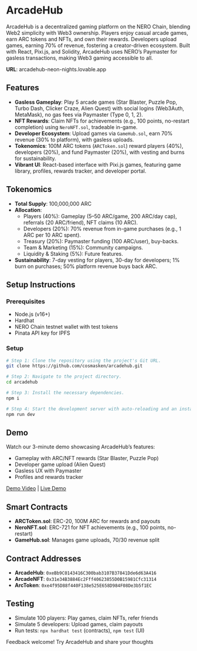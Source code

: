 # ArcadeHub

ArcadeHub is a decentralized gaming platform on the NERO Chain, blending Web2 simplicity with Web3 ownership. Players enjoy casual arcade games, earn ARC tokens and NFTs, and own their rewards. Developers upload games, earning 70% of revenue, fostering a creator-driven ecosystem. Built with React, Pixi.js, and Solidity, ArcadeHub uses NERO’s Paymaster for gasless transactions, making Web3 gaming accessible to all.

**URL**: arcadehub-neon-nights.lovable.app

## Features

- **Gasless Gameplay**: Play 5 arcade games (Star Blaster, Puzzle Pop, Turbo Dash, Clicker Craze, Alien Quest) with social logins (Web3Auth, MetaMask), no gas fees via Paymaster (Type 0, 1, 2).
- **NFT Rewards**: Claim NFTs for achievements (e.g., 100 points, no-restart completion) using `NeroNFT.sol`, tradeable in-game.
- **Developer Ecosystem**: Upload games via `GameHub.sol`, earn 70% revenue (30% to platform), with gasless uploads.
- **Tokenomics**: 100M ARC tokens (`ARCToken.sol`) reward players (40%), developers (20%), and fund Paymaster (20%), with vesting and burns for sustainability.
- **Vibrant UI**: React-based interface with Pixi.js games, featuring game library, profiles, rewards tracker, and developer portal.

## Tokenomics

- **Total Supply**: 100,000,000 ARC
- **Allocation**:
  - Players (40%): Gameplay (5–50 ARC/game, 200 ARC/day cap), referrals (20 ARC/friend), NFT claims (10 ARC).
  - Developers (20%): 70% revenue from in-game purchases (e.g., 1 ARC per 10 ARC spent).
  - Treasury (20%): Paymaster funding (100 ARC/user), buy-backs.
  - Team & Marketing (15%): Community campaigns.
  - Liquidity & Staking (5%): Future features.
- **Sustainability**: 7-day vesting for players, 30-day for developers; 1% burn on purchases; 50% platform revenue buys back ARC.

## Setup Instructions

### Prerequisites

- Node.js (v16+)
- Hardhat
- NERO Chain testnet wallet with test tokens
- Pinata API key for IPFS

### Setup

```sh
# Step 1: Clone the repository using the project's Git URL.
git clone https://github.com/cosmasken/arcadehub.git

# Step 2: Navigate to the project directory.
cd arcadehub

# Step 3: Install the necessary dependencies.
npm i

# Step 4: Start the development server with auto-reloading and an instant preview.
npm run dev
```

## Demo

Watch our 3-minute demo showcasing ArcadeHub’s features:

- Gameplay with ARC/NFT rewards (Star Blaster, Puzzle Pop)
- Developer game upload (Alien Quest)
- Gasless UX with Paymaster
- Profiles and rewards tracker

[Demo Video](https://youtu.be/8kZshneuNps) | [Live Demo](https://arcadehub-mflcnsyz9-double-pusles-projects.vercel.app/)

## Smart Contracts

- **ARCToken.sol**: ERC-20, 100M ARC for rewards and payouts
- **NeroNFT.sol**: ERC-721 for NFT achievements (e.g., 100 points, no-restart)
- **GameHub.sol**: Manages game uploads, 70/30 revenue split

## Contract Addresses

- **ArcadeHub**: `0xeBb9C0143416C300bab3107B37841Dde6d63A416`
- **ArcadeNFT**: `0x31e34B3884Ec2Fff40623855D0B15981Cfc31314`
- **ArcToken**: `0xe4f95D88f440F138e525E658D984F08De3b5f1EC`

## Testing

- Simulate 100 players: Play games, claim NFTs, refer friends
- Simulate 5 developers: Upload games, claim payouts
- Run tests: `npx hardhat test` (contracts), `npm test` (UI)

Feedback welcome! Try ArcadeHub and share your thoughts
